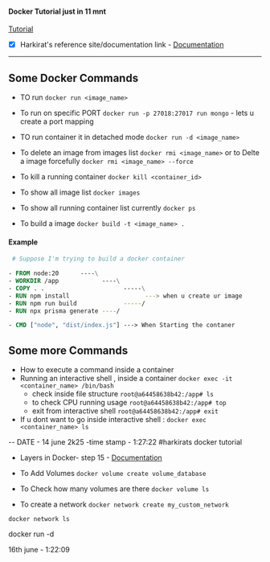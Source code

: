 #### Docker Tutorial just in 11 mnt

[Tutorial](https://youtu.be/DQdB7wFEygo?si=K-dk9NiCktU2rzcu)


- [X] Harkirat's reference site/documentation link - [Documentation](https://projects.100xdevs.com/tracks/docker-2/docker-2-1)



****
## Some Docker Commands

- TO run
` docker run <image_name> `

- To run on specific PORT 
` docker run -p 27018:27017 run mongo `  - lets u create a port mapping

- TO run container it in detached mode
` docker run -d <image_name> `

- To delete an image from images list ` docker rmi <image_name> ` or to Delte a image forcefully ` docker rmi <image_name> --force `

- To kill a running container 
` docker kill <container_id> `

- To show all image list ` docker images `

- To show all running container list currently 
` docker ps `

- To build a image 
` docker build -t <image_name> . `


#### Example
```Dockerfile
 # Suppose I'm trying to build a docker container

- FROM node:20      ----\
- WORKDIR /app            ----\
- COPY . .                      -----\
- RUN npm install                     ---> when u create ur image
- RUN npm run build             -----/
- RUN npx prisma generate ----/

- CMD ["node", "dist/index.js"] ---> When Starting the contaner

```

## Some more Commands
- How to execute a command inside a container
- Running an interactive shell , inside a container
` docker exec -it <container_name> /bin/bash `
    - check inside file structure
        ` root@a64458638b42:/app# ls `
    - to check CPU running usage
        ` root@a64458638b42:/app# top `
    - exit from interactive shell 
        ` root@a64458638b42:/app# exit `
- If u dont want to go inside interactive shell : ` docker exec <container_name> ls `



-- DATE - 14 june 2k25 -time stamp - 1:27:22 #harkirats docker tutorial


- Layers in Docker- step 15 - [Documentation](https://projects.100xdevs.com/tracks/docker-2/docker-2-15)


- To Add Volumes
` docker volume create volume_database `

- To Check how many volumes are there 
` docker volume ls `

- To create a network 
` docker network create my_custom_network `

`docker network ls`

docker run -d 

16th june - 1:22:09
